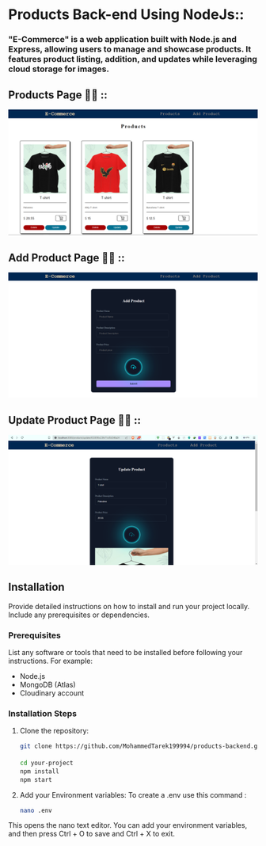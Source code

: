 # Products Back-end Using NodeJs:: 
### "E-Commerce" is a web application built with Node.js and Express, allowing users to manage and showcase products. It features product listing, addition, and updates while leveraging cloud storage for images.

## Products Page 👨‍💻 ::
![Submit Page](screenshots/productPage.png?raw=true)

## Add Product Page 👨‍💻 :: 
![Success Page](screenshots/addProductPage.png?raw=true)

## Update Product Page 👨‍💻 :: 
![Google Sheet](screenshots/updateProductPage.png?raw=true)

## Installation

Provide detailed instructions on how to install and run your project locally. Include any prerequisites or dependencies.

### Prerequisites

List any software or tools that need to be installed before following your instructions. For example:

- Node.js
- MongoDB (Atlas)
- Cloudinary account

### Installation Steps

1. Clone the repository:
   ```bash
   git clone https://github.com/MohammedTarek199994/products-backend.git

   cd your-project
   npm install
   npm start
2. Add your Environment variables:
   To create a .env use this command :
   ```bash
   nano .env
This opens the nano text editor. You can add your environment variables, and then press Ctrl + O to save and Ctrl + X to exit.


